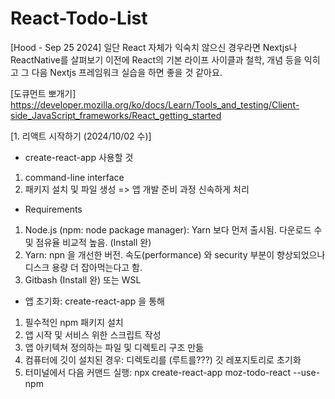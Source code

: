 # React-Todo-List

[Hood - Sep 25 2024]
일단 React 자체가 익숙치 않으신 경우라면 Nextjs나 ReactNative를 살펴보기 이전에 React의 기본 라이프 사이클과 철학, 개념 등을 익히고 그 다음 Nextjs 프레임워크 실습을 하면 좋을 것 같아요.

[도큐먼트 뽀개기]
https://developer.mozilla.org/ko/docs/Learn/Tools_and_testing/Client-side_JavaScript_frameworks/React_getting_started

[1. 리액트 시작하기 (2024/10/02 수)]
- create-react-app 사용할 것
1) command-line interface
2) 패키지 설치 및 파일 생성 => 앱 개발 준비 과정 신속하게 처리

- Requirements
1) Node.js (npm: node package manager): Yarn 보다 먼저 출시됨. 다운로드 수 및 점유율 비교적 높음. (Install 완)
2) Yarn: npn 을 개선한 버전. 속도(performance) 와 security 부분이 향상되었으나 디스크 용량 더 잡아먹는다고 함.
3) Gitbash (Install 완) 또는 WSL

- 앱 초기화: create-react-app 을 통해
1) 필수적인 npm 패키지 설치
2) 앱 시작 및 서비스 위한 스크립트 작성
3) 앱 아키텍쳐 정의하는 파일 및 디렉토리 구조 만듦
4) 컴퓨터에 깃이 설치된 경우: 디렉토리를 (루트를???) 깃 레포지토리로 초기화
5) 터미널에서 다음 커맨드 실행: npx create-react-app moz-todo-react --use-npm
